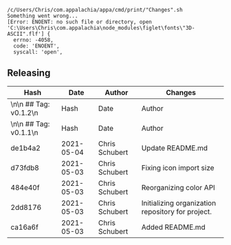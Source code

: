 ```
/c/Users/Chris/com.appalachia/appa/cmd/print/"Changes".sh
Something went wrong...
[Error: ENOENT: no such file or directory, open 'C:\Users\Chris\com.appalachia\node_modules\figlet\fonts\"3D-ASCII".flf'] {
  errno: -4058,
  code: 'ENOENT',
  syscall: 'open',
```
## Releasing
| Hash | Date | Author | Changes |
|------|------|--------|---------|
\n\n ## Tag: v0.1.2\n| Hash | Date | Author | Changes |\n|------|------|--------|---------|\n| ee173a2 | 2021-05-06 | Chris Schubert | Adding missing meta files |
\n\n ## Tag: v0.1.1\n| Hash | Date | Author | Changes |\n|------|------|--------|---------|\n| 519a2e7 | 2021-05-04 | Chris Schubert | Adding tests and additional APIs |
| de1b4a2 | 2021-05-04 | Chris Schubert | Update README.md |
| d73fdb8 | 2021-05-03 | Chris Schubert | Fixing icon import size |
| 484e40f | 2021-05-03 | Chris Schubert | Reorganizing color API |
| 2dd8176 | 2021-05-03 | Chris Schubert | Initializing organization repository for project. |
| ca16a6f | 2021-05-03 | Chris Schubert | Added README.md |
